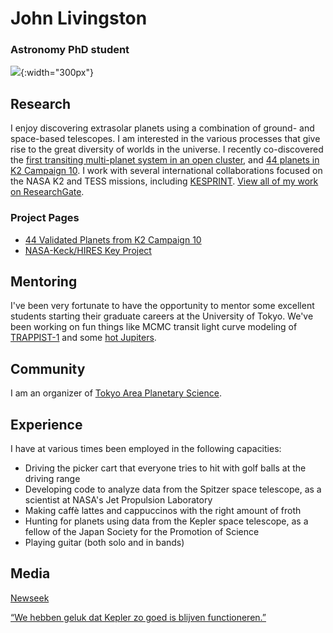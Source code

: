# John Livingston
### Astronomy PhD student

![](http://logonoid.com/images/university-of-tokyo-logo.png){:width="300px"} 

## Research

I enjoy discovering extrasolar planets using a combination of ground- and space-based telescopes. I am interested in the various processes that give rise to the great diversity of worlds in the universe. I recently co-discovered the [first transiting multi-planet system in an open cluster](http://iopscience.iop.org/article/10.3847/1538-3881/aaa841/meta), and [44 planets in K2 Campaign 10](http://iopscience.iop.org/article/10.3847/1538-3881/aaccde/meta). I work with several international collaborations focused on the NASA K2 and TESS missions, including [KESPRINT](http://www.iac.es/proyecto/kesprint/). [View all of my work on ResearchGate](https://www.researchgate.net/profile/John_Livingston6).

### Project Pages

- [44 Validated Planets from K2 Campaign 10](http://www.johnlivingston.space/k2c10/)
- [NASA-Keck/HIRES Key Project](http://www.johnlivingston.space/k2-key-project/)

## Mentoring

I've been very fortunate to have the opportunity to mentor some excellent students starting their graduate careers at the University of Tokyo. We've been working on fun things like MCMC transit light curve modeling of [TRAPPIST-1](http://nbviewer.jupyter.org/github/Mayuko-Mori/TRAPPIST-1_transit/blob/master/The%20Light%20Curve%20Analysis%20of%20TRAPPIST-1d%26e%20transits.ipynb) and some [hot Jupiters](https://jpdeleon.github.io/2017-08-05-Parameter_estimation_transit_/).

## Community

I am an organizer of [Tokyo Area Planetary Science](http://tokyoplanets.github.io).

## Experience

I have at various times been employed in the following capacities:

- Driving the picker cart that everyone tries to hit with golf balls at the driving range
- Developing code to analyze data from the Spitzer space telescope, as a scientist at NASA's Jet Propulsion Laboratory
- Making caffè lattes and cappuccinos with the right amount of froth
- Hunting for planets using data from the Kepler space telescope, as a fellow of the Japan Society for the Promotion of Science
- Playing guitar (both solo and in bands)

## Media

[Newseek](https://www.newsweek.com/incredible-discovery-44-exoplanets-after-technical-fault-1062398)

[“We hebben geluk dat Kepler zo goed is blijven functioneren.”](https://www.scientias.nl/in-een-klap-meer-dan-40-exoplaneten-ontdekt/)
